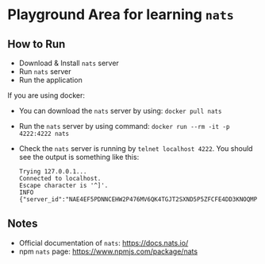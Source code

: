 # Playground Area for learning `nats`

## How to Run

- Download & Install `nats` server
- Run `nats` server
- Run the application

If you are using docker:

- You can download the `nats` server by using:  `docker pull nats`
- Run the `nats` server by using command: `docker run --rm -it -p 4222:4222 nats`
- Check the `nats` server is running by `telnet localhost 4222`. You should see the output is something like this:

    ```
    Trying 127.0.0.1...
    Connected to localhost.
    Escape character is '^]'.
    INFO {"server_id":"NAE4EF5PDNNCEHW2P476MV6QK4TGJT2SXND5P5ZFCFE4DD3KNOQMPYCM","server_name":"NAE4EF5PDNNCEHW2P476MV6QK4TGJT2SXND5P5ZFCFE4DD3KNOQMPYCM","version":"2.1.9","proto":1,"git_commit":"7c76626","go":"go1.14.10","host":"0.0.0.0","port":4222,"max_payload":1048576,"client_id":1,"client_ip":"172.17.0.1"}
    ```

## Notes

- Official documentation of `nats`: https://docs.nats.io/
- npm `nats` page: https://www.npmjs.com/package/nats 
